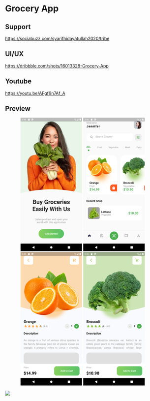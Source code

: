 # Grocery App

## Support

https://sociabuzz.com/syarifhidayatullah2020/tribe

## UI/UX

https://dribbble.com/shots/16013328-Grocery-App

## Youtube

https://youtu.be/AFgf6n7Af_A

## Preview

<p align="middle">
<img src="assets/preview/on_board.png" alt="OnBoard" width="200">
<img src="assets/preview/home_page.png" alt="HomePage" width="200">
<img src="assets/preview/detail1.png" alt="Detail" width="200">
<img src="assets/preview/detail2.png" alt="Detail" width="200">
</p>
<img src="https://visitor-badge.laobi.icu/badge?page_id=sya-hid.grocery_app_01"/>  
